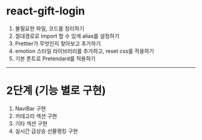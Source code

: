 # react-gift-login

1. 불필요한 파일, 코드를 정리하기
2. 절대경로로 Import 할 수 있게 alias를 설정하기
3. Prettier가 무엇인지 찾아보고 추가하기
4. emotion 스타일 라이브러리를 추가하고, reset css를 적용하기
5. 기본 폰트로 Pretendard를 적용하기

---

# 2단계 (기능 별로 구현)

1. NaviBar 구현
2. 카테고리 섹션 구현
3. 기타 섹션 구현
4. 실시간 급상승 선물랭킹 구현

